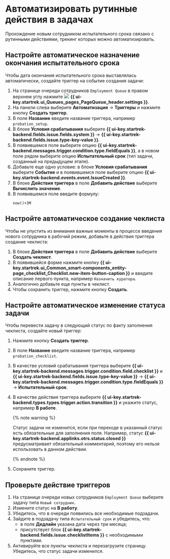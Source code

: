 # Автоматизировать рутинные действия в задачах

Прохождение новым сотрудником испытательного срока связано с рутинными действиями, трекинг которых можно автоматизировать.

## Настройте автоматическое назначение окончания испытательного срока

Чтобы дата окончания испытательного срока выставлялась автоматически, создайте триггер на событие создания задачи:

1. На странице очереди сотрудников `Employment Queue` в правом верхнем углу нажмите ![](../_assets/tracker/svg/queue-settings.svg) **{{ ui-key.startrek.ui_Queues_pages_PageQueue_header.settings }}**.
1. На панели слева выберите **Автоматизация** → **Триггеры** и нажмите кнопку **Создать триггер**.
1. В поле **Название** введите название триггера, например `probation_setup`.
1. В блоке **Условия срабатывания** выберите **{{ ui-key.startrek-backend.fields.issue.fields.system }}**  → **{{ ui-key.startrek-backend.fields.issue.type-key-value }}**.
1. В появившемся поле выберите опцию **{{ ui-key.startrek-backend.messages.trigger.condition.type.fieldEquals }}**, а в новом поле рядом выберите опцию **Испытательный срок** (тип задачи, созданный на предыдущем этапе).
1. Добавьте еще одно условие: в блоке **Условия срабатывания** выберите **Событие** и в появившемся поле выберите опцию **{{ ui-key.startrek-backend.events.event.IssueCreated }}**.
1. В блоке **Действия триггера** в поле **Добавить действие** выберите **Вычислить значение**.
1. В появившемся поле введите формулу:
	```text
	now()+3M
	```

## Настройте автоматическое создание чеклиста

Чтобы не упустить из внимания важные моменты в процессе введения нового сотрудника в рабочий режим, добавьте в действия триггера создание чеклиста:

1. В блоке **Действия триггера** в поле **Добавить действие** выберите **Создать чеклист**.
1. В появившейся форме нажмите кнопку **{{ ui-key.startrek.ui_Common_smart-components_entity-page_checklist_Checklist.new-item-button-caption }}** и введите описание первого пункта, например `Назначить куратора`.
1. Аналогично добавьте еще пункты в чеклист.
1. Чтобы сохранить триггер, нажмите кнопку **Создать**.

## Настройте автоматическое изменение статуса задачи

Чтобы перевести задачу в следующий статус по факту заполнения чеклиста, создайте новый триггер:

1. Нажмите кнопку **Создать триггер**.
1. В поле **Название** введите название триггера, например `probation_checklist`.
1. В качестве условий срабатывания триггера выберите **{{ ui-key.startrek-backend.messages.trigger.condition.field.checklist }}** и **{{ ui-key.startrek-backend.fields.issue.type-key-value }}** → **{{ ui-key.startrek-backend.messages.trigger.condition.type.fieldEquals }}** → **Испытательный срок**.
1. В качестве действия триггера выберите **{{ ui-key.startrek-backend.types.types.trigger.action.transition }}** и укажите статус, например **В работе**.

   {% note warning %}

   Статус задачи не изменится, если при переходе в указанный статус есть обязательные для заполнения поля. 
	Например, статус **{{ ui-key.startrek-backend.applinks.otrs.status.closed }}** предусматривает обязательный комментарий, поэтому его нельзя использовать в данном действии.

   {% endnote %}

1. Сохраните триггер.

## Проверьте действие триггеров

1. На странице очереди новых сотрудников `Employment Queue` выберите задачу типа `Новый сотрудник`.
1. Измените статус на **В работу**.
1. Убедитесь, что в очереди появились все необходимые подзадачи.
1. Зайдите в подзадачу типа `Испытательный срок` и убедитесь, что:
	* в поле **Дедлайн** указана дата через три месяца;
	* присутствует блок **{{ ui-key.startrek-backend.fields.issue.checklistItems }}** с необходимыми пунктами.
1. Активируйте все пункты чеклиста и перезагрузите страницу. Убедитесь, что статус задачи изменился.

